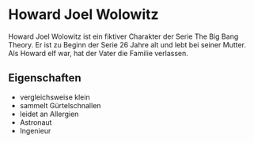 # Howard Joel Wolowitz

Howard Joel Wolowitz ist ein fiktiver Charakter der Serie The Big Bang Theory. Er ist zu Beginn der Serie 26 Jahre alt und lebt bei seiner Mutter. Als Howard elf war, hat der Vater die Familie verlassen.

## Eigenschaften

* vergleichsweise klein
* sammelt Gürtelschnallen
* leidet an Allergien
* Astronaut
* Ingenieur

